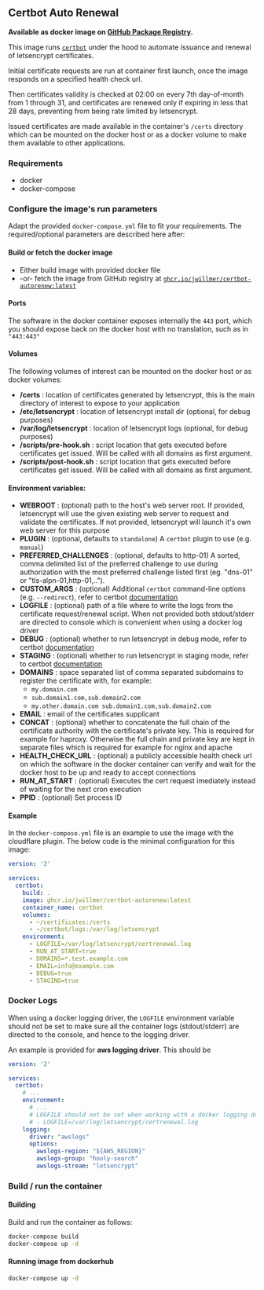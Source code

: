 ## Certbot Auto Renewal

**Available as docker image on [GitHub Package Registry](https://github.com/jwillmer/certbot-autorenew/pkgs/container/certbot-autorenew).**

This image runs [`certbot`](https://certbot.eff.org/) under the hood to automate issuance and renewal of letsencrypt certificates.

Initial certificate requests are run at container first launch, once the image responds on a specified health check url.

Then certificates validity is checked at 02:00 on every 7th day-of-month from 1 through 31, and certificates are renewed only if expiring in less that 28 days, preventing from being rate limited by letsencrypt.

Issued certificates are made available in the container's `/certs` directory which can be mounted on the docker host or as a docker volume to make them available to other applications.

### Requirements

- docker
- docker-compose

### Configure the image's run parameters
 Adapt the provided `docker-compose.yml` file to fit your requirements. The required/optional parameters are described here after:

#### Build or fetch the docker image

- Either build image with provided docker file
- -or- fetch the image from GitHub registry at [`ghcr.io/jwillmer/certbot-autorenew:latest`](https://github.com/jwillmer/certbot-autorenew/pkgs/container/certbot-autorenew)

#### Ports
The software in the docker container exposes internally the `443` port, which you should expose back on the docker host with no translation, such as in `"443:443"`

#### Volumes
The following volumes of interest can be mounted on the docker host or as docker volumes:
- **/certs** : location of certificates generated by letsencrypt, this is the main directory of interest to expose to your application
- **/etc/letsencrypt** : location of letsencrypt install dir (optional, for debug purposes)
- **/var/log/letsencrypt** : location of letsencrypt logs (optional, for debug purposes)
- **/scripts/pre-hook.sh** : script location that gets executed before certificates get issued. Will be called with all domains as first argument.
- **/scripts/post-hook.sh** : script location that gets executed before certificates get issued. Will be called with all domains as first argument.


#### Environment variables:
- **WEBROOT** : (optional) path to the host's web server root. If provided, letsencrypt will use the given existing web server to request and validate the certificates. If not provided, letsencrypt will launch it's own web server for this purpose
- **PLUGIN** : (optional, defaults to `standalone`) A `certbot` plugin to use (e.g. `manual`)
- **PREFERRED_CHALLENGES** : (optional, defaults to http-01) A sorted, comma delimited list of the preferred challenge to use during authorization with the most preferred challenge listed first (eg. "dns-01" or "tls-alpn-01,http-01,..").
- **CUSTOM_ARGS** : (optional) Additional `certbot` command-line options (e.g. `--redirect`), refer to certbot [documentation](https://certbot.eff.org/docs/using.html#certbot-command-line-options)
- **LOGFILE** : (optional) path of a file where to write the logs from the certificate request/renewal script. When not provided both stdout/stderr are directed to console which is convenient when using a docker log driver
- **DEBUG** : (optional) whether to run letsencrypt in debug mode, refer to certbot [documentation](https://certbot.eff.org/docs/using.html#certbot-command-line-options)
- **STAGING** : (optional) whether to run letsencrypt in staging mode, refer to certbot [documentation](https://certbot.eff.org/docs/using.html#certbot-command-line-options)
- **DOMAINS** : space separated list of comma separated subdomains to register the certificate with, for example:
  - `my.domain.com`
  - `sub.domain1.com,sub.domain2.com`
  - `my.other.domain.com sub.domain1.com,sub.domain2.com`
- **EMAIL** : email of the certificates supplicant
- **CONCAT** : (optional) whether to concatenate the full chain of the certificate authority with the certificate's private key. This is required for example for haproxy. Otherwise the full chain and private key are kept in separate files which is required for example for nginx and apache
- **HEALTH_CHECK_URL** : (optional) a publicly accessible health check url on which the software in the docker container can verify and wait for the docker host to be up and ready to accept connections
- **RUN_AT_START** : (optional) Executes the cert request imediately instead of waiting for the next cron execution
- **PPID** : (optional) Set process ID

#### Example
In the `docker-compose.yml` file is an example to use the image with the cloudflare plugin. The below code is the minimal configuration for this image:

```yml
version: '2'

services:
  certbot:
    build: .
    image: ghcr.io/jwillmer/certbot-autorenew:latest
    container_name: certbot
    volumes:
      - ~/certificates:/certs
      - ~/certbot/logs:/var/log/letsencrypt
    environment:
      - LOGFILE=/var/log/letsencrypt/certrenewal.log
      - RUN_AT_START=true
      - DOMAINS=*.test.example.com
      - EMAIL=info@example.com
      - DEBUG=true
      - STAGING=true
```

### Docker Logs
When using a docker logging driver, the `LOGFILE` environment variable should not be set to make sure all the container logs (stdout/stderr) are directed to the console, and hence to the logging driver.

An example is provided for **aws logging driver**. This should be
```yml
version: '2'

services:
  certbot:
    # ...
    environment:
      # ...
      # LOGFILE should not be set when working with a docker logging driver
      # - LOGFILE=/var/log/letsencrypt/certrenewal.log
    logging:
      driver: "awslogs"
      options:
        awslogs-region: "${AWS_REGION}"
        awslogs-group: "hooly-search"
        awslogs-stream: "letsencrypt"
```

### Build / run the container

#### Building
Build and run the container as follows:
```sh
docker-compose build
docker-compose up -d
```

#### Running image from dockerhub
```sh
docker-compose up -d
```
